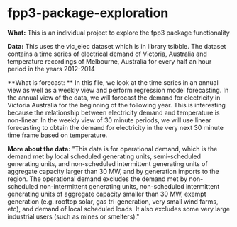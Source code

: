 # fpp3-package-exploration

**What:**  This is an individual project to explore the fpp3 package functionality


**Data:** This uses the vic_elec dataset which is in library tsibble.  The dataset contains a time series of electrical demand of Victoria, Australia and temperature recordings of Melbourne, Australia for every half an hour period in the years 2012-2014

**What is forecast: ** 
In this file, we look at the time series in an annual view as well as a weekly view and perform regression model forecasting.  In the annual view of the data, we will forecast the demand for electricity in Victoria Australia for the beginning of the following year.  This is interesting because the relationship between electricity demand and temperature is non-linear.  In the weekly view of 30 minute periods, we will use linear forecasting to obtain the demand for electricity in the very next 30 minute time frame based on temperature. 

**More about the data:**
"This data is for operational demand, which is the demand met by local scheduled generating units, semi-scheduled generating units, and non-scheduled intermittent generating units of aggregate capacity larger than 30 MW, and by generation imports to the region. The operational demand excludes the demand met by non-scheduled non-intermittent generating units, non-scheduled intermittent generating units of aggregate capacity smaller than 30 MW, exempt generation (e.g. rooftop solar, gas tri-generation, very small wind farms, etc), and demand of local scheduled loads. It also excludes some very large industrial users (such as mines or smelters)."
